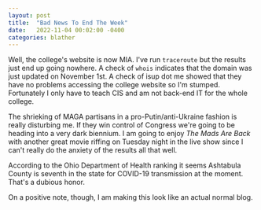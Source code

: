 ```yaml
---
layout: post
title:  "Bad News To End The Week"
date:   2022-11-04 00:02:00 -0400
categories: blather
---
```

Well, the college's website is now MIA.  I've run `traceroute` but the results just end up going nowhere.  A check of `whois` indicates that the domain was just updated on November 1st.  A check of isup dot me showed that they have no problems accessing the college website so I'm stumped.  Fortunately I only have to teach CIS and am not back-end IT for the whole college.

The shrieking of MAGA partisans in a pro-Putin/anti-Ukraine fashion is really disturbing me.  If they win control of Congress we're going to be heading into a very dark biennium.  I am going to enjoy *The Mads Are Back* with another great movie riffing on Tuesday night in the live show since I can't really do the anxiety of the results all that well.

According to the Ohio Department of Health ranking it seems Ashtabula County is seventh in the state for COVID-19 transmission at the moment.  That's a dubious honor.

On a positive note, though, I am making this look like an actual normal blog.
